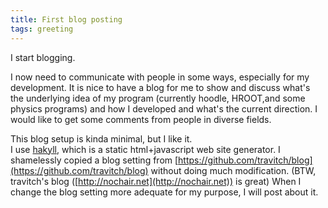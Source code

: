 ```yaml
---
title: First blog posting
tags: greeting
---
```


I start blogging. 

I now need to communicate with people in some ways, especially for 
my development. It is nice to have a blog for me to show and discuss 
what's the underlying idea of my program 
(currently hoodle, HROOT,and some physics programs) and how I 
developed and what's the current direction. I would like to get some comments 
from people in diverse fields. 

This blog setup is kinda minimal, but I like it.  
I use [hakyll](http://jaspervdj.be/hakyll), which is a static html+javascript web
site generator. I shamelessly copied a blog setting from [https://github.com/travitch/blog](https://github.com/travitch/blog) without doing much 
modification. (BTW, travitch's blog ([http://nochair.net](http://nochair.net)) is great) When I change 
the blog setting more adequate for my purpose, I will post about it. 
 

 